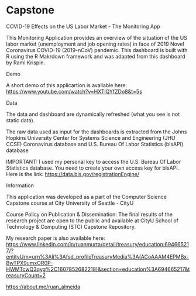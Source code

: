 # Capstone

COVID-19 Effects on the US Labor Market - The Monitoring App

This Monitoring Application provides an overview of the situation of the US labor market (unemployment and job opening rates) in face of 2019 Novel Coronavirus COVID-19 (2019-nCoV) pandemic. This dashboard is built with R using the R Makrdown framework and was adapted from this dashboard by Rami Krispin.

Demo

A short demo of this applicartion is available here: https://www.youtube.com/watch?v=HXTlQYfZDo8&t=5s

Data

The data and dashboard are dynamically refreshed (what you see is not static data).

The raw data used as input for the dashboards is extracted from the Johns Hopkins University Center for Systems Science and Engineering (JHU CCSE) Coronavirus database and U.S. Bureau Of Labor Statistics (blsAPI) database

IMPORTANT: I used my personal key to access the U.S. Bureau Of Labor Statistics database. You need to create your own access key for blsAPI. Here is the link: https://data.bls.gov/registrationEngine/  


Information

This application was developed as a part of the Computer Science Capstone course at City University of Seattle - CityU

Course Policy on Publication & Dissemination: The final results of the research project are open to the public and available at CityU School of Technology & Computing (STC) Capstone Repository.

My research paper is also available here: https://www.linkedin.com/in/ruanmurta/detail/treasury/education:694665217/?entityUrn=urn%3Ali%3Afsd_profileTreasuryMedia%3A(ACoAAAM4EPMBx-BwTPX9umxOR0P-HWMTcwQ3qyg%2C1607852682218)&section=education%3A694665217&treasuryCount=2

https://about.me/ruan_almeida

